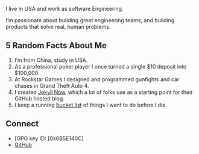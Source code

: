
I live in USA and work as software Engineering.

I’m passionate about building great engineering teams, and building products that solve real, human problems.

## 5 Random Facts About Me

1. I’m from China, study in USA.
2. As a professional poker player I once turned a single $10 deposit into $100,000.
3. At Rockstar Games I designed and programmed gunfights and car chases in Grand Theft Auto 4.
4. I created [Jekyll Now](https://github.com/barryclark/jekyll-now), which a lot of folks use as a starting point for their GitHub hosted blog.
5. I keep a running [bucket list](bucket-list) of things I want to do before I die.

## Connect

- [GPG key ID: [0x6B5E140C]
- [GitHub](https://www.github.com/lovejavaee)

